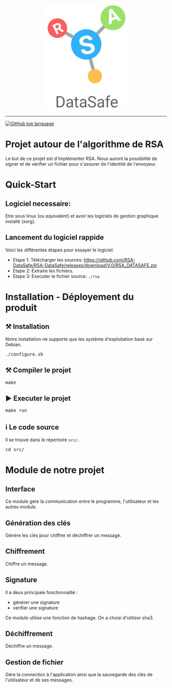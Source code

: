 <p align="center">
  <img src="features/rsa_logo.png">
</p>

---

[![GitHub top language](https://img.shields.io/github/languages/top/RSA-Datasafe/RSA-Datasafe)](https://github.com/RSA-DataSafe/RSA-DataSafe)

# Projet autour de l'algorithme de RSA

Le but de ce projet est d'implémenter RSA. Nous auront la possibilité de signer et de vérifier un fichier pour s'assurer de 
l'identité de l'envoyeur. 

# Quick-Start

## Logiciel necessaire:
Etre sous linux (ou equivalent) et avoir les logiciels de gestion graphique installé (xorg).

## Lancement du logiciel rappide
Voici les différentes étapes pour essayer le logiciel:
- Etape 1: Télécharger les sources: https://github.com/RSA-DataSafe/RSA-DataSafe/releases/download/V.0/RSA_DATASAFE.zip
- Etape 2: Extraire les fichiers.
- Etape 3: Executer le fichier source: ```./rsa``` 

# Installation - Déployement du produit 

## ⚒ Installation

Notre installation ne supporte que les système d'exploitation basé sur Debian.

<pre>./configure.sh</pre>

## ⚒ Compiler le projet

<pre>make</pre>

## ▶ Executer le projet

<pre>make run</pre>

## ℹ Le code source

Il se trouve dans le répertoire `src/`.

<pre>cd src/</pre>

# Module de notre projet

## Interface

Ce module gère la communication entre le programme, l'utilisateur et les autres module.

## Génération des clés

Génère les clés pour chiffrer et déchiffrer un message.

## Chiffrement

Chiffre un message.

## Signature

Il a deux principale fonctionnalité :

- générer une signature
- verifier une signature

Ce module utilise une fonction de hashage. On a choisi d'utiliser sha3.

## Déchiffrement

Déchiffre un message.

## Gestion de fichier

Gére la connection à l'application ainsi que la sauvegarde des clés de l'utilisateur et de ses messages.
